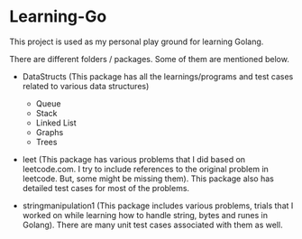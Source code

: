 # Learning-Go

This project is used as my personal play ground for learning Golang. 

There are different folders / packages. Some of them are mentioned below. 

- DataStructs (This package has all the learnings/programs and test cases related to various data structures)
  - Queue
  - Stack
  - Linked List
  - Graphs
  - Trees
 
- leet (This package has various problems that I did based on leetcode.com. I try to include references to the original problem in leetcode. But, some might be missing them). This package also has detailed test cases for most of the problems. 

- stringmanipulation1 (This package includes various problems, trials that I worked on while learning how to handle string, bytes and runes in Golang). There are many unit test cases associated with them as well. 

